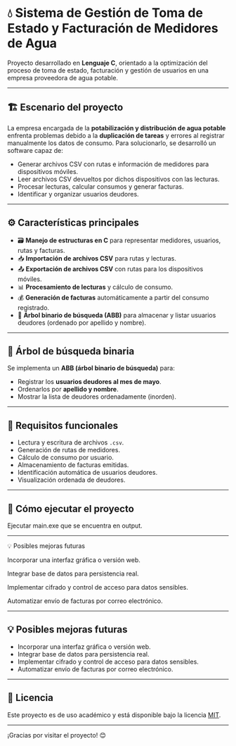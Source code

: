 # 💧 Sistema de Gestión de Toma de Estado y Facturación de Medidores de Agua

Proyecto desarrollado en **Lenguaje C**, orientado a la optimización del proceso de toma de estado, facturación y gestión de usuarios en una empresa proveedora de agua potable.

---

## 🏗️ Escenario del proyecto

La empresa encargada de la **potabilización y distribución de agua potable** enfrenta problemas debido a la **duplicación de tareas** y errores al registrar manualmente los datos de consumo. Para solucionarlo, se desarrolló un software capaz de:

- Generar archivos CSV con rutas e información de medidores para dispositivos móviles.
- Leer archivos CSV devueltos por dichos dispositivos con las lecturas.
- Procesar lecturas, calcular consumos y generar facturas.
- Identificar y organizar usuarios deudores.

---

## ⚙️ Características principales

- 🗃️ **Manejo de estructuras en C** para representar medidores, usuarios, rutas y facturas.
- 📥 **Importación de archivos CSV** para rutas y lecturas.
- 📤 **Exportación de archivos CSV** con rutas para los dispositivos móviles.
- 📊 **Procesamiento de lecturas** y cálculo de consumo.
- 💰 **Generación de facturas** automáticamente a partir del consumo registrado.
- 🌳 **Árbol binario de búsqueda (ABB)** para almacenar y listar usuarios deudores (ordenado por apellido y nombre).

---

## 🌳 Árbol de búsqueda binaria

Se implementa un **ABB (árbol binario de búsqueda)** para:

- Registrar los **usuarios deudores al mes de mayo**.
- Ordenarlos por **apellido y nombre**.
- Mostrar la lista de deudores ordenadamente (inorden).

---

## 📝 Requisitos funcionales

- Lectura y escritura de archivos `.csv`.
- Generación de rutas de medidores.
- Cálculo de consumo por usuario.
- Almacenamiento de facturas emitidas.
- Identificación automática de usuarios deudores.
- Visualización ordenada de deudores.

---

## 🚀 Cómo ejecutar el proyecto

Ejecutar main.exe que se encuentra en output.

---

💡 Posibles mejoras futuras

Incorporar una interfaz gráfica o versión web.

Integrar base de datos para persistencia real.

Implementar cifrado y control de acceso para datos sensibles.

Automatizar envío de facturas por correo electrónico.

---

## 💡 Posibles mejoras futuras

- Incorporar una interfaz gráfica o versión web.
- Integrar base de datos para persistencia real.
- Implementar cifrado y control de acceso para datos sensibles.
- Automatizar envío de facturas por correo electrónico.

---

## 📄 Licencia

Este proyecto es de uso académico y está disponible bajo la licencia [MIT](LICENSE).

---

¡Gracias por visitar el proyecto! 😊
